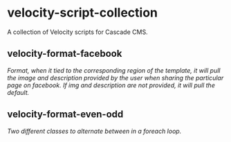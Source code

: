 # velocity-script-collection
A collection of Velocity scripts for Cascade CMS.

## velocity-format-facebook
*Format, when it tied to the corresponding region of the template, it will pull the image and description provided by the user when sharing the particular page on facebook. If img and description are not provided, it will pull the default.*

## velocity-format-even-odd
*Two different classes to alternate between in a foreach loop.*
